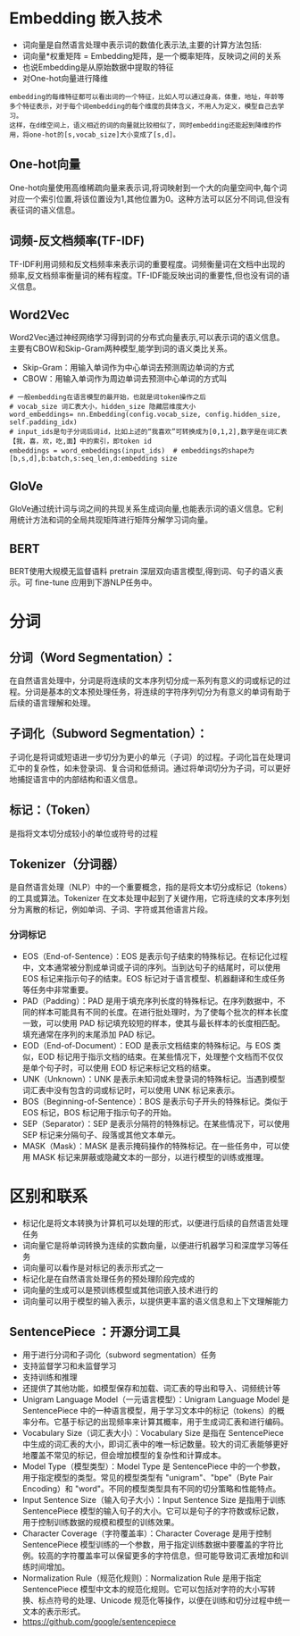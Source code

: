 # Embedding 嵌入技术
- 词向量是自然语言处理中表示词的数值化表示法,主要的计算方法包括:
- 词向量*权重矩阵 = Embedding矩阵，是一个概率矩阵，反映词之间的关系
- 也说Embedding是从原始数据中提取的特征
- 对One-hot向量进行降维
```
embedding的每维特征都可以看出词的一个特征，比如人可以通过身高，体重，地址，年龄等多个特征表示，对于每个词embedding的每个维度的具体含义，不用人为定义，模型自己去学习。
这样，在d维空间上，语义相近的词的向量就比较相似了，同时embedding还能起到降维的作用，将one-hot的[s,vocab_size]大小变成了[s,d]。
```
## One-hot向量
One-hot向量使用高维稀疏向量来表示词,将词映射到一个大的向量空间中,每个词对应一个索引位置,将该位置设为1,其他位置为0。这种方法可以区分不同词,但没有表征词的语义信息。

## 词频-反文档频率(TF-IDF)
TF-IDF利用词频和反文档频率来表示词的重要程度。词频衡量词在文档中出现的频率,反文档频率衡量词的稀有程度。TF-IDF能反映出词的重要性,但也没有词的语义信息。

## Word2Vec
Word2Vec通过神经网络学习得到词的分布式向量表示,可以表示词的语义信息。主要有CBOW和Skip-Gram两种模型,能学到词的语义类比关系。
- Skip-Gram：用输入单词作为中心单词去预测周边单词的方式
- CBOW：用输入单词作为周边单词去预测中心单词的方式叫
```
# 一般embedding在语言模型的最开始，也就是词token操作之后
# vocab_size 词汇表大小，hidden_size 隐藏层维度大小
word_embeddings= nn.Embedding(config.vocab_size, config.hidden_size, self.padding_idx)
# input_ids是句子分词后词id，比如上述的“我喜欢”可转换成为[0,1,2],数字是在词汇表【我，喜，欢，吃,面】中的索引，即token id
embeddings = word_embeddings(input_ids)  # embeddings的shape为[b,s,d],b:batch,s:seq_len,d:embedding size
```

## GloVe
GloVe通过统计词与词之间的共现关系生成词向量,也能表示词的语义信息。它利用统计方法和词的全局共现矩阵进行矩阵分解学习词向量。

## BERT
BERT使用大规模无监督语料 pretrain 深层双向语言模型,得到词、句子的语义表示。可 fine-tune 应用到下游NLP任务中。

# 分词
## 分词（Word Segmentation）：
在自然语言处理中，分词是将连续的文本序列切分成一系列有意义的词或标记的过程。分词是基本的文本预处理任务，将连续的字符序列切分为有意义的单词有助于后续的语言理解和处理。
## 子词化（Subword Segmentation）：
子词化是将词或短语进一步切分为更小的单元（子词）的过程。子词化旨在处理词汇中的复杂性，如未登录词、复合词和低频词。通过将单词切分为子词，可以更好地捕捉语言中的内部结构和语义信息。
## 标记：（Token）
是指将文本切分成较小的单位或符号的过程
## Tokenizer（分词器）
是自然语言处理（NLP）中的一个重要概念，指的是将文本切分成标记（tokens）的工具或算法。Tokenizer 在文本处理中起到了关键作用，它将连续的文本序列划分为离散的标记，例如单词、子词、字符或其他语言片段。
### 分词标记
- EOS（End-of-Sentence）：EOS 是表示句子结束的特殊标记。在标记化过程中，文本通常被分割成单词或子词的序列。当到达句子的结尾时，可以使用 EOS 标记来指示句子的结束。EOS 标记对于语言模型、机器翻译和生成任务等任务中非常重要。
- PAD（Padding）：PAD 是用于填充序列长度的特殊标记。在序列数据中，不同的样本可能具有不同的长度。在进行批处理时，为了使每个批次的样本长度一致，可以使用 PAD 标记填充较短的样本，使其与最长样本的长度相匹配。填充通常在序列的末尾添加 PAD 标记。
- EOD（End-of-Document）：EOD 是表示文档结束的特殊标记。与 EOS 类似，EOD 标记用于指示文档的结束。在某些情况下，处理整个文档而不仅仅是单个句子时，可以使用 EOD 标记来标记文档的结束。
- UNK（Unknown）：UNK 是表示未知词或未登录词的特殊标记。当遇到模型词汇表中没有包含的词或标记时，可以使用 UNK 标记来表示。
- BOS（Beginning-of-Sentence）：BOS 是表示句子开头的特殊标记。类似于 EOS 标记，BOS 标记用于指示句子的开始。
- SEP（Separator）：SEP 是表示分隔符的特殊标记。在某些情况下，可以使用 SEP 标记来分隔句子、段落或其他文本单元。
- MASK（Mask）：MASK 是表示掩码操作的特殊标记。在一些任务中，可以使用 MASK 标记来屏蔽或隐藏文本的一部分，以进行模型的训练或推理。
# 区别和联系
- 标记化是将文本转换为计算机可以处理的形式，以便进行后续的自然语言处理任务
- 词向量它是将单词转换为连续的实数向量，以便进行机器学习和深度学习等任务
- 词向量可以看作是对标记的表示形式之一
- 标记化是在自然语言处理任务的预处理阶段完成的
- 词向量的生成可以是预训练模型或其他词嵌入技术进行的
- 词向量可以用于模型的输入表示，以提供更丰富的语义信息和上下文理解能力

## SentencePiece ：开源分词工具
- 用于进行分词和子词化（subword segmentation）任务
- 支持监督学习和未监督学习
- 支持训练和推理
- 还提供了其他功能，如模型保存和加载、词汇表的导出和导入、词频统计等
- Unigram Language Model（一元语言模型）：Unigram Language Model 是 SentencePiece 中的一种语言模型，用于学习文本中的标记（tokens）的概率分布。它基于标记的出现频率来计算其概率，用于生成词汇表和进行编码。
- Vocabulary Size（词汇表大小）：Vocabulary Size 是指在 SentencePiece 中生成的词汇表的大小，即词汇表中的唯一标记数量。较大的词汇表能够更好地覆盖不常见的标记，但会增加模型的复杂性和计算成本。
- Model Type（模型类型）：Model Type 是 SentencePiece 中的一个参数，用于指定模型的类型。常见的模型类型有 "unigram"、"bpe"（Byte Pair Encoding）和 "word"。不同的模型类型具有不同的切分策略和性能特点。
- Input Sentence Size（输入句子大小）：Input Sentence Size 是指用于训练 SentencePiece 模型的输入句子的大小。它可以是句子的字符数或标记数，用于控制训练数据的规模和模型的训练效果。
- Character Coverage（字符覆盖率）：Character Coverage 是用于控制 SentencePiece 模型训练的一个参数，用于指定训练数据中要覆盖的字符比例。较高的字符覆盖率可以保留更多的字符信息，但可能导致词汇表增加和训练时间增加。
- Normalization Rule（规范化规则）：Normalization Rule 是用于指定 SentencePiece 模型中文本的规范化规则。它可以包括对字符的大小写转换、标点符号的处理、Unicode 规范化等操作，以便在训练和切分过程中统一文本的表示形式。
- https://github.com/google/sentencepiece
